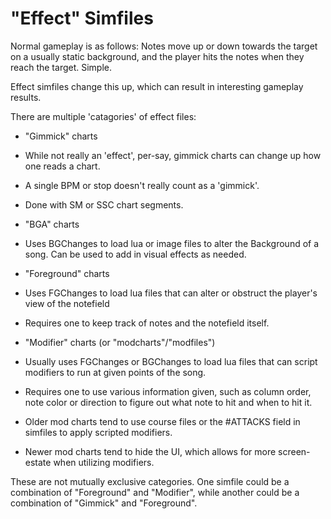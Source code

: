 # "Effect" Simfiles

Normal gameplay is as follows: Notes move up or down towards the target on a usually static background, and the player hits the notes when they reach the target. Simple.

Effect simfiles change this up, which can result in interesting gameplay results.

There are multiple 'catagories' of effect files:
- "Gimmick" charts
 - While not really an 'effect', per-say, gimmick charts can change up how one reads a chart.
 - A single BPM or stop doesn't really count as a 'gimmick'.
 - Done with SM or SSC chart segments.

- "BGA" charts
 - Uses BGChanges to load lua or image files to alter the Background of a song. Can be used to add in visual effects as needed.

- "Foreground" charts
 - Uses FGChanges to load lua files that can alter or obstruct the player's view of the notefield
 - Requires one to keep track of notes and the notefield itself.

- "Modifier" charts (or "modcharts"/"modfiles")
 - Usually uses FGChanges or BGChanges to load lua files that can script modifiers to run at given points of the song.
 - Requires one to use various information given, such as column order, note color or direction to figure out what note to hit and when to hit it.
 - Older mod charts tend to use course files or the #ATTACKS field in simfiles to apply scripted modifiers.
 - Newer mod charts tend to hide the UI, which allows for more screen-estate when utilizing modifiers.

These are not mutually exclusive categories. One simfile could be a combination of "Foreground" and "Modifier", while another could be a combination of "Gimmick" and "Foreground".